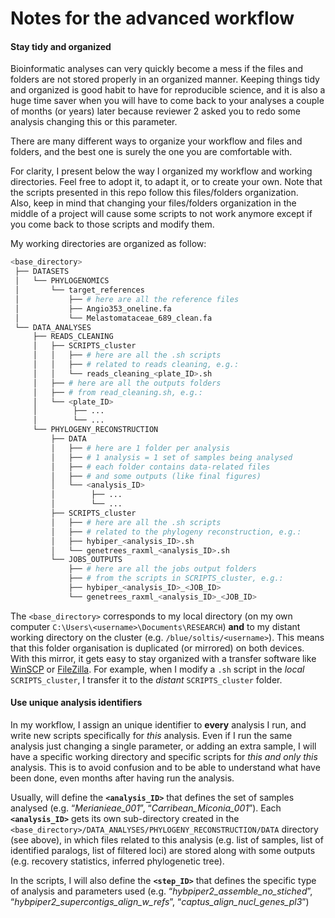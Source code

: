 Notes for the advanced workflow
================

#### Stay tidy and organized

Bioinformatic analyses can very quickly become a mess if the files and
folders are not stored properly in an organized manner. Keeping things
tidy and organized is good habit to have for reproducible science, and
it is also a huge time saver when you will have to come back to your
analyses a couple of months (or years) later because reviewer 2 asked
you to redo some analysis changing this or this parameter.

There are many different ways to organize your workflow and files and
folders, and the best one is surely the one you are comfortable with.

For clarity, I present below the way I organized my workflow and working
directories. Feel free to adopt it, to adapt it, or to create your own.
Note that the scripts presented in this repo follow this files/folders
organization.  
Also, keep in mind that changing your files/folders organization in the
middle of a project will cause some scripts to not work anymore except
if you come back to those scripts and modify them.

My working directories are organized as follow:

``` bash
<base_directory>
 ├── DATASETS
 │   └── PHYLOGENOMICS
 │       └── target_references
 │           ├── # here are all the reference files
 │           ├── Angio353_oneline.fa
 │           └── Melastomataceae_689_clean.fa
 └── DATA_ANALYSES
     ├── READS_CLEANING
     │   ├── SCRIPTS_cluster
     │   │   ├── # here are all the .sh scripts
     │   │   ├── # related to reads cleaning, e.g.:
     │   │   └── reads_cleaning_<plate_ID>.sh
     │   ├── # here are all the outputs folders
     │   ├── # from read_cleaning.sh, e.g.:
     │   └── <plate_ID>
     │        ├── ...
     │        └── ...
     └── PHYLOGENY_RECONSTRUCTION
         ├── DATA
         │   ├── # here are 1 folder per analysis
         │   ├── # 1 analysis = 1 set of samples being analysed
         │   ├── # each folder contains data-related files
         │   ├── # and some outputs (like final figures)
         │   └── <analysis_ID>
         │        ├── ...
         │        └── ...
         ├── SCRIPTS_cluster
         │   ├── # here are all the .sh scripts
         │   ├── # related to the phylogeny reconstruction, e.g.:
         │   ├── hybiper_<analysis_ID>.sh
         │   └── genetrees_raxml_<analysis_ID>.sh
         └── JOBS_OUTPUTS
             ├── # here are all the jobs output folders
             ├── # from the scripts in SCRIPTS_cluster, e.g.:
             ├── hybiper_<analysis_ID>_<JOB_ID>
             └── genetrees_raxml_<analysis_ID>_<JOB_ID>
```

The `<base_directory>` corresponds to my local directory (on my own
computer `C:\Users\<username>\Documents\RESEARCH`) **and** to my distant
working directory on the cluster (e.g. `/blue/soltis/<username>`). This
means that this folder organisation is duplicated (or mirrored) on both
devices. With this mirror, it gets easy to stay organized with a
transfer software like
[WinSCP](https://sourceforge.net/projects/winscp/) or
[FileZilla](https://filezilla-project.org/). For example, when I modify
a `.sh` script in the *local* `SCRIPTS_cluster`, I transfer it to the
*distant* `SCRIPTS_cluster` folder.

#### Use unique analysis identifiers

In my workflow, I assign an unique identifier to **every** analysis I
run, and write new scripts specifically for *this* analysis. Even if I
run the same analysis just changing a single parameter, or adding an
extra sample, I will have a specific working directory and specific
scripts for *this and only this* analysis. This is to avoid confusion
and to be able to understand what have been done, even months after
having run the analysis.

Usually, will define the **`<analysis_ID>`** that defines the set of
samples analysed (e.g. “*Merianieae_001*”, “*Carribean_Miconia_001*”).
Each **`<analysis_ID>`** gets its own sub-directory created in the
`<base_directory>/DATA_ANALYSES/PHYLOGENY_RECONSTRUCTION/DATA` directory
(see above), in which files related to this analysis (e.g. list of
samples, list of identified paralogs, list of filtered loci) are stored
along with some outputs (e.g. recovery statistics, inferred phylogenetic
tree).

In the scripts, I will also define the **`<step_ID>`** that defines the
specific type of analysis and parameters used
(e.g. “*hybpiper2_assemble_no_stiched*”,
“*hybpiper2_supercontigs_align_w\_refs*”,
“*captus_align_nucl_genes_pl3*”)
